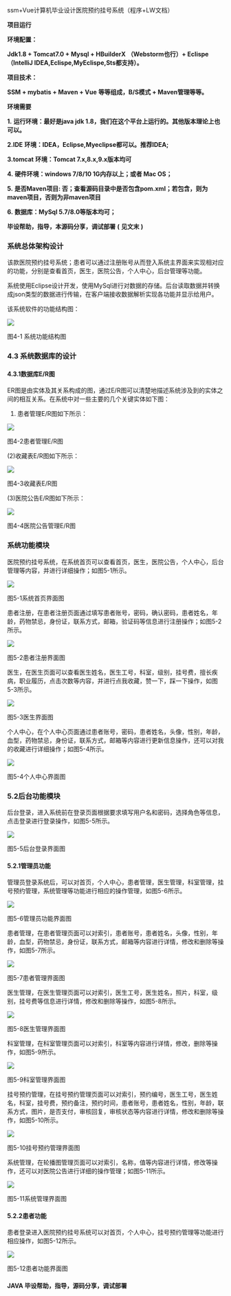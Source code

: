 ssm+Vue计算机毕业设计医院预约挂号系统（程序+LW文档）

**项目运行**

**环境配置：**

**Jdk1.8 + Tomcat7.0 + Mysql + HBuilderX** **（Webstorm也行）+ Eclispe（IntelliJ
IDEA,Eclispe,MyEclispe,Sts都支持）。**

**项目技术：**

**SSM + mybatis + Maven + Vue** **等等组成，B/S模式 + Maven管理等等。**

**环境需要**

**1.** **运行环境：最好是java jdk 1.8，我们在这个平台上运行的。其他版本理论上也可以。**

**2.IDE** **环境：IDEA，Eclipse,Myeclipse都可以。推荐IDEA;**

**3.tomcat** **环境：Tomcat 7.x,8.x,9.x版本均可**

**4.** **硬件环境：windows 7/8/10 1G内存以上；或者 Mac OS；**

**5.** **是否Maven项目: 否；查看源码目录中是否包含pom.xml；若包含，则为maven项目，否则为非maven项目**

**6.** **数据库：MySql 5.7/8.0等版本均可；**

**毕设帮助，指导，本源码分享，调试部署** **(** **见文末** **)**

### 系统总体架构设计

该款医院预约挂号系统；患者可以通过注册账号从而登入系统主界面来实现相对应的功能，分别是查看首页，医生，医院公告，个人中心，后台管理等功能。

系统使用Eclipse设计开发，使用MySql进行对数据的存储。后台读取数据并转换成json类型的数据进行传输，在客户端接收数据解析实现各功能并显示给用户。

该系统软件的功能结构图：

![](./res/fdcd490b98924228afe57d89edab2c32.png)

图4-1 系统功能结构图

### 4.3 系统数据库的设计

#### 4.3.1数据库E/R图

ER图是由实体及其关系构成的图，通过E/R图可以清楚地描述系统涉及到的实体之间的相互关系。在系统中对一些主要的几个关键实体如下图：

  1. 患者管理E/R图如下所示：

![](./res/3322a5b0788e4b0d931f77d547588375.png)

图4-2患者管理E/R图

(2)收藏表E/R图如下所示：

![](./res/29cd87e2e70e499ab6b32beda2c9d1a3.png)

图4-3收藏表E/R图

(3)医院公告E/R图如下所示：

![](./res/17840e87c1664e58b9b2dcd8059a02d8.png)

图4-4医院公告管理E/R图

### 系统功能模块

医院预约挂号系统，在系统首页可以查看首页，医生，医院公告，个人中心，后台管理等内容，并进行详细操作；如图5-1所示。

![](./res/63f9cd58e3e74a9a87369ff5a288587a.png)

图5-1系统首页界面图

患者注册，在患者注册页面通过填写患者账号，密码，确认密码，患者姓名，年龄，药物禁忌，身份证，联系方式，邮箱，验证码等信息进行注册操作；如图5-2所示。

![](./res/7659583419644bfc8e8e3f932f56fd4a.png)

图5-2患者注册界面图

医生，在医生页面可以查看医生姓名，医生工号，科室，级别，挂号费，擅长疾病，职业履历，点击次数等内容，并进行点我收藏，赞一下，踩一下操作，如图5-3所示。

![](./res/45114655026d4a63800b67a614d0c05e.png)

图5-3医生界面图

个人中心，在个人中心页面通过患者账号，密码，患者姓名，头像，性别，年龄，血型，药物禁忌，身份证，联系方式，邮箱等内容进行更新信息操作，还可以对我的收藏进行详细操作；如图5-4所示。

![](./res/2c5a5a2a2836426e8fcd068a67bb779c.png)

图5-4个人中心界面图

### 5.2后台功能模块

后台登录，进入系统前在登录页面根据要求填写用户名和密码，选择角色等信息，点击登录进行登录操作，如图5-5所示。

![](./res/b801c9c9736347c6bf9d574f2b04bdc8.png)

图5-5后台登录界面图

#### 5.2.1管理员功能

管理员登录系统后，可以对首页，个人中心，患者管理，医生管理，科室管理，挂号预约管理，系统管理等功能进行相应的操作管理，如图5-6所示。

![](./res/fec99d6a0ef3415da69c6671277e9e95.png)

图5-6管理员功能界面图

患者管理，在患者管理页面可以对索引，患者账号，患者姓名，头像，性别，年龄，血型，药物禁忌，身份证，联系方式，邮箱等内容进行详情，修改和删除等操作，如图5-7所示。

![](./res/4191fe796adf4eb4a1f1ad28e1aae3e8.png)

图5-7患者管理界面图

医生管理，在医生管理页面可以对索引，医生工号，医生姓名，照片，科室，级别，挂号费等信息进行详情，修改和删除等操作，如图5-8所示。

![](./res/7b59d364e5a84df0b20ec5b1b11490bc.png)

图5-8医生管理界面图

科室管理，在科室管理页面可以对索引，科室等内容进行详情，修改，删除等操作，如图5-9所示。

![](./res/bb6f2df7cb8a4a9bb8d4fe1bd8988f5b.png)

图5-9科室管理界面图

挂号预约管理，在挂号预约管理页面可以对索引，预约编号，医生工号，医生姓名，科室，挂号费，预约备注，预约时间，患者账号，患者姓名，性别，年龄，联系方式，图片，是否支付，审核回复，审核状态等内容进行详情，修改和删除等操作，如图5-10所示。

![](./res/61d887f9405f4ba7b33f130ac5ea8ad7.png)

图5-10挂号预约管理界面图

系统管理，在轮播图管理页面可以对索引，名称，值等内容进行详情，修改等操作，还可以对医院公告进行详细的操作管理；如图5-11所示。

![](./res/3c8274f686da4e128bc383c8d686d20f.png)

图5-11系统管理界面图

#### 5.2.2患者功能

患者登录进入医院预约挂号系统可以对首页，个人中心，挂号预约管理等功能进行相应操作，如图5-12所示。

![](./res/0d6fa4d498c741fba78a45d877846440.png)

图5-12患者功能界面图

#### **JAVA** **毕设帮助，指导，源码分享，调试部署**

